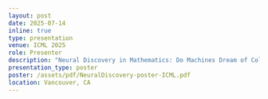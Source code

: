 ```yaml
---
layout: post
date: 2025-07-14
inline: true
type: presentation
venue: ICML 2025
role: Presenter
description: "Neural Discovery in Mathematics: Do Machines Dream of Colored Planes?"
presentation_type: poster
poster: /assets/pdf/NeuralDiscovery-poster-ICML.pdf
location: Vancouver, CA
---
```

